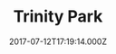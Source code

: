 ---
date: 2017-07-12T17:19:14.000Z
title: Trinity Park
latitude: 52.032941091526
longitude: 1.2230845941067618
category: checkin
---